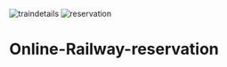 ![traindetails](https://user-images.githubusercontent.com/111517812/200134242-ddb69502-e885-45f7-961a-fc4a71f5f050.png)
![reservation](https://user-images.githubusercontent.com/111517812/200134250-56d6f1f0-8878-41de-a843-ab28bab249b5.png)
# Online-Railway-reservation
